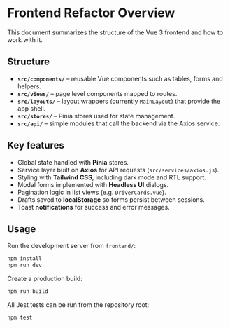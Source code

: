 # Frontend Refactor Overview

This document summarizes the structure of the Vue 3 frontend and how to work with it.

## Structure

- **`src/components/`** – reusable Vue components such as tables, forms and helpers.
- **`src/views/`** – page level components mapped to routes.
- **`src/layouts/`** – layout wrappers (currently `MainLayout`) that provide the app shell.
- **`src/stores/`** – Pinia stores used for state management.
- **`src/api/`** – simple modules that call the backend via the Axios service.

## Key features

- Global state handled with **Pinia** stores.
- Service layer built on **Axios** for API requests (`src/services/axios.js`).
- Styling with **Tailwind CSS**, including dark mode and RTL support.
- Modal forms implemented with **Headless UI** dialogs.
- Pagination logic in list views (e.g. `DriverCards.vue`).
- Drafts saved to **localStorage** so forms persist between sessions.
- Toast **notifications** for success and error messages.

## Usage

Run the development server from `frontend/`:

```sh
npm install
npm run dev
```

Create a production build:

```sh
npm run build
```

All Jest tests can be run from the repository root:

```sh
npm test
```
